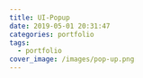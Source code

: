 ```yaml
---
title: UI-Popup
date: 2019-05-01 20:31:47
categories: portfolio
tags:
  - portfolio
cover_image: /images/pop-up.png
---
```

